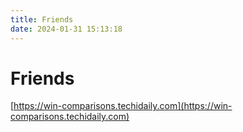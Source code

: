 ```yaml
---
title: Friends
date: 2024-01-31 15:13:18
---
```


# Friends

[https://win-comparisons.techidaily.com](https://win-comparisons.techidaily.com)